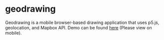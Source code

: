 # geodrawing

Geodrawing is a mobile browser-based drawing application that uses p5.js, geolocation, and Mapbox API.
Demo can be found [here](https://users.dma.ucla.edu/~tyleryin/161/geolocation/index.html) (Please view on mobile).
